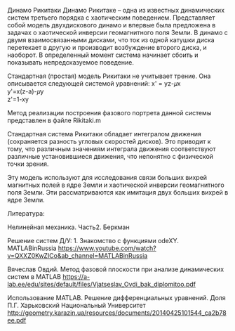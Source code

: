 Динамо Рикитаки
Динамо Рикитаке – одна из известных динамических систем третьего порядка с хаотическим поведением. 
Представляет собой модель двухдискового динамо и впервые была предложена в задачах о хаотической инверсии геомагнитного поля Земли.
В динамо с двумя взаимосвязанными дисками, что ток из одной катушки диска перетекает в другую и производит возбуждение второго
диска, и наоборот. 
В определенный момент система начинает сбоить и показывать непредсказуемое поведение.

Стандартная (простая) модель Рикитаки не учитывает трение. Она описывается следующей системой уравнений:
x' = yz-𝜇x   
y'=x(z-a)-𝜇y  
z'=1-xy

Метод реализации построения фазового портрета данной системы представлен в файле Rikitaki.m

Стандартная система Рикитаки обладает интегралом движения (сохраняется
разность угловых скоростей дисков). Это приводит к тому, что различным значениям
интеграла движения соответствуют различные установившиеся движения, что непонятно
с физической точки зрения.

Эту модель используют для исследования связи больших
вихрей магнитных полей в ядре Земли и хаотической инверсии геомагнитного поля Земли.
Эти рассматриваются как имитация двух больших вихрей в ядре Земли.

Литература:

Нелинейная механика. Часть2. Беркман

Решение систем Д/У: 1. Знакомство с функциями odeXY. MATLABinRussia
https://www.youtube.com/watch?v=QXXZ0KwZICo&ab_channel=MATLABinRussia

Вячеслав Овдий. Метод фазовой плоскости при анализе динамических систем в MATLAB
https://a-lab.ee/edu/sites/default/files/Vjatseslav_Ovdi_bak_diplomitoo.pdf

Использование MATLAB. Решение дифференциальных уравнений. Доля П.Г. Харьковский Национальный Университет
http://geometry.karazin.ua/resources/documents/20140425101544_ca2b78ee.pdf
